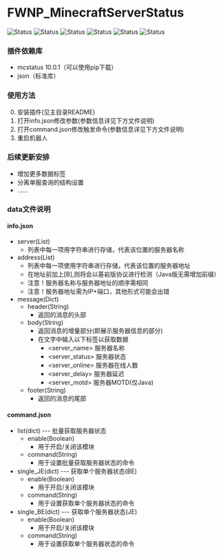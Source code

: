 # FWNP_MinecraftServerStatus
![Status](https://img.shields.io/badge/Build-Success-brightgreen)
![Status](https://img.shields.io/badge/Status-ContinuousUpdate-brightgreen)
![Status](https://img.shields.io/badge/Version-v0.4-blue)
![Status](https://img.shields.io/badge/Team-FloatWorld-blue)
![Status](https://img.shields.io/badge/Author-皇橙籽-blue)
![Status](https://img.shields.io/badge/Language-Python-blue)
### 插件依赖库
- mcstatus 10.0.1（可以使用pip下载）
- json（标准库）

### 使用方法
0. 安装插件(见主目录README)  
1. 打开info.json修改参数(参数信息详见下方文件说明)
2. 打开command.json修改触发命令(参数信息详见下方文件说明)
3. 重启机器人

### 后续更新安排
- 增加更多数据标签
- 分离单服查询的结构设置
- ......

### data文件说明
#### info.json
- server(List)
  - 列表中每一项用字符串进行存储，代表该位置的服务器名称
- address(List)
  - 列表中每一项使用字符串进行存储，代表该位置的服务器地址
  - 在地址前加上[B],则将会以基岩版协议进行检测（Java版无需增加前缀）
  - 注意！服务器名称与服务器地址的顺序需相同
  - 注意！服务器地址需为IP+端口，其他形式可能会出错
- message(Dict)
  - header(String)
    - 返回的消息的头部
  - body(String)
    - 返回消息的增量部分(即展示服务器信息的部分)
    - 在文字中输入以下标签以获取数据
      - <server_name> 服务器名称
      - <server_status> 服务器状态
      - <server_online> 服务器在线人数
      - <server_delay> 服务器延迟
      - <server_motd> 服务器MOTD(仅Java)
  - footer(String)
    - 返回的消息的尾部
#### command.json
- list(dict) --- 批量获取服务器状态
  - enable(Boolean)
    - 用于开启/关闭该模块
  - command(String)
    - 用于设置批量获取服务器状态的命令
- single_JE(dict) --- 获取单个服务器状态(BE)
  - enable(Boolean)
    - 用于开启/关闭该模块
  - command(String)
    - 用于设置获取单个服务器状态的命令
- single_BE(dict) --- 获取单个服务器状态(JE)
  - enable(Boolean)
    - 用于开启/关闭该模块
  - command(String)
    - 用于设置获取单个服务器状态的命令
